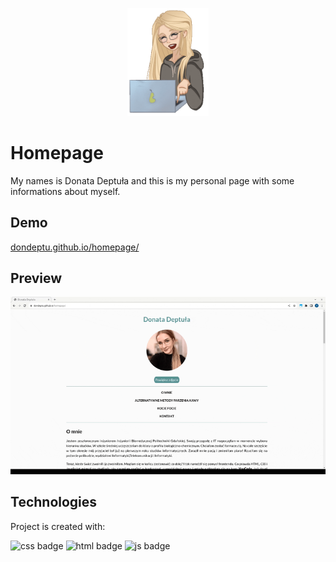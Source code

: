 <p align="center"><img src="images/my-character.gif" width="130"/></p>

# Homepage

My names is Donata Deptuła and this is my personal page with some informations about myself.

## Demo

[dondeptu.github.io/homepage/](https://dondeptu.github.io/homepage/)

## Preview

![homepage preview](images/readme-review.gif)

## Technologies
Project is created with:

![css badge](https://img.shields.io/badge/CSS-239120?&style=for-the-badge&logo=css3&logoColor=white)
![html badge](https://img.shields.io/badge/HTML-239120?style=for-the-badge&logo=html5&logoColor=white)
![js badge](https://img.shields.io/badge/JavaScript-F7DF1E?style=for-the-badge&logo=javascript&logoColor=black)
